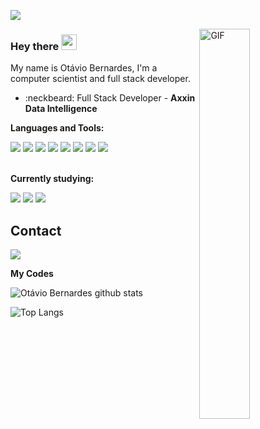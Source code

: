 ![](https://visitor-badge.glitch.me/badge?page_id=otaviobernardes)

 <img align="right" alt="GIF" src="https://becode.com.br/wp-content/uploads/2017/05/Começar-com-Java.gif" width="40%" height="40%" />

### Hey there <img  src="https://media.giphy.com/media/hvRJCLFzcasrR4ia7z/giphy.gif" width="25px">

My name is Otávio Bernardes, I'm a computer scientist and full stack developer.

- :neckbeard: Full Stack Developer - **Axxin Data Intelligence**

**Languages and Tools:**
<div>
    <img src="https://img.shields.io/badge/PHP-777BB4?style=for-the-badge&logo=php&logoColor=white">
    <img src="https://img.shields.io/badge/Laravel-FF2D20?style=for-the-badge&logo=laravel&logoColor=white">
    <img src="https://img.shields.io/badge/MySQL-00000F?style=for-the-badge&logo=mysql&logoColor=white">
    <img src="https://img.shields.io/badge/Python-3776AB?style=for-the-badge&logo=python&logoColor=white"> 
    <img src="https://img.shields.io/badge/HTML5-E34F26?style=for-the-badge&logo=html5&logoColor=white">
    <img src="https://img.shields.io/badge/CSS3-1572B6?style=for-the-badge&logo=css3&logoColor=white">
    <img src="https://img.shields.io/badge/JavaScript-F7DF1E?style=for-the-badge&logo=javascript&logoColor=black">
    <img src="https://img.shields.io/badge/Bootstrap-563D7C?style=for-the-badge&logo=bootstrap&logoColor=white">
</div>
</br>

**Currently studying:** 
<div>
    <img src="https://img.shields.io/badge/React-20232A?style=for-the-badge&logo=react&logoColor=61DAFB">
    <img src="https://img.shields.io/badge/nodejs-339933?style=for-the-badge&logo=nodejs&logoColor=white">
    <img src="https://img.shields.io/badge/NestJS-02569B?style=for-the-badge&logo=nestjs&logoColor=white">

## Contact
<a href="https://www.linkedin.com/in/otáviobernardes/" target="_blank"><img src="https://img.shields.io/badge/LinkedIn-0077B5?style=for-the-badge&logo=linkedin&logoColor=white"></a>
 

**My Codes**
<p align="center<p align="center"> <img src="https://github-readme-stats.vercel.app/api?username=otaviobernardes&show_icons=true&theme=dracula&count_private=true" alt="Otávio Bernardes github stats" /> </p>

![Top Langs](https://github-readme-stats.vercel.app/api/top-langs/?username=OtavioBernardes&layout=compact&theme=dracula)
